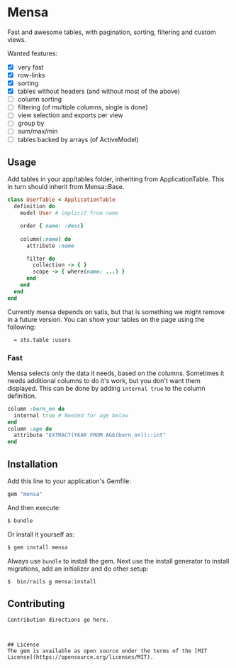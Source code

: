 # Mensa
Fast and awesome tables, with pagination, sorting, filtering and custom views.

Wanted features:
* [X] very fast
* [X] row-links
* [X] sorting
* [X] tables without headers (and without most of the above)
* [ ] column sorting
* [ ] filtering (of multiple columns, single is done)
* [ ] view selection and exports per view
* [ ] group by
* [ ] sum/max/min
* [ ] tables backed by arrays (of ActiveModel)

## Usage

Add tables in your app/tables folder, inheriting from ApplicationTable.
This in turn should inherit from Mensa::Base.

```ruby
class UserTable < ApplicationTable
  definition do
    model User # implicit from name

    order { name: :desc}
    
    column(:name) do
      attribute :name

      filter do
        collection -> { }
        scope -> { where(name: ...) }
      end
    end
  end
end
```

Currently mensa depends on satis, but that is something we might remove in a future version.
You can show your tables on the page using the following:

```slim
  = sts.table :users
```

### Fast

Mensa selects only the data it needs, based on the columns. Sometimes it needs additional columns to do it's work, but you don't want them displayed.
This can be done by adding `internal true` to the column definition.

```ruby
column :born_on do
  internal true # Needed for age below
end
column :age do
  attribute "EXTRACT(YEAR FROM AGE(born_on))::int"
end
```

## Installation
Add this line to your application's Gemfile:

```ruby
gem "mensa"
```

And then execute:
```bash
$ bundle
```

Or install it yourself as:
```bash
$ gem install mensa
```

Always use `bundle` to install the gem. Next use the install generator to install migrations, add an initializer and do other setup:
```bash
$  bin/rails g mensa:install
```

## Contributing
```
Contribution directions go here.



## License
The gem is available as open source under the terms of the [MIT License](https://opensource.org/licenses/MIT).
